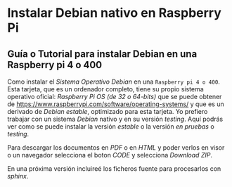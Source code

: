 # Instalar Debian nativo en Raspberry Pi

## Guía o Tutorial para instalar Debian en una Raspberry pi 4 o 400

Como instalar el *Sistema Operativo Debian* en una `Raspberry pi 4 o 400`. Esta tarjeta, que es un ordenador completo, tiene su propio sistema operativo oficial: *Raspberry Pi OS (de 32 o 64-bits)* que se puede obtener de https://www.raspberrypi.com/software/operating-systems/ y que es un derivado de *Debian* *estable*, optimizado para esta tarjeta. Yo prefiero trabajar con un sistema *Debian* nativo y en su versión *testing*. Aquí podrás ver como se puede instalar la versión *estable* o la versión *en pruebas* o *testing*.

Para descargar los documentos en *PDF* o en *HTML* y poder verlos en visor o un navegador selecciona el boton *CODE* y selecciona *Download ZIP*.

En una próxima versión incluireé los ficheros fuente para procesarlos con *sphinx*.

